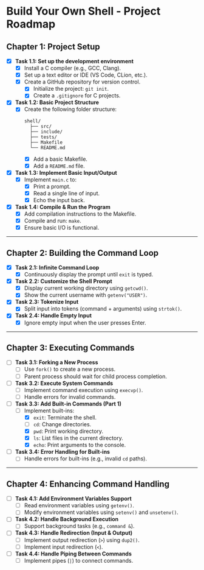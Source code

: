 # Build Your Own Shell - Project Roadmap

## Chapter 1: Project Setup

- [x] **Task 1.1: Set up the development environment**
  - [x] Install a C compiler (e.g., GCC, Clang).
  - [x] Set up a text editor or IDE (VS Code, CLion, etc.).
  - [x] Create a GitHub repository for version control.
    - [x] Initialize the project: `git init`.
    - [x] Create a `.gitignore` for C projects.

- [x] **Task 1.2: Basic Project Structure**
  - [x] Create the following folder structure:
    ```
    shell/
      ├── src/
      ├── include/
      ├── tests/
      ├── Makefile
      └── README.md
    ```
    - [x] Add a basic Makefile.
    - [x] Add a `README.md` file.

- [x] **Task 1.3: Implement Basic Input/Output**
  - [x] Implement `main.c` to:
    - [x] Print a prompt.
    - [x] Read a single line of input.
    - [x] Echo the input back.

- [x] **Task 1.4: Compile & Run the Program**
  - [x] Add compilation instructions to the Makefile.
  - [x] Compile and run: `make`.
  - [x] Ensure basic I/O is functional.

---

## Chapter 2: Building the Command Loop

- [x] **Task 2.1: Infinite Command Loop**
  - [x] Continuously display the prompt until `exit` is typed.

- [x] **Task 2.2: Customize the Shell Prompt**
  - [x] Display current working directory using `getcwd()`.
  - [x] Show the current username with `getenv("USER")`.

- [x] **Task 2.3: Tokenize Input**
  - [x] Split input into tokens (command + arguments) using `strtok()`.

- [x] **Task 2.4: Handle Empty Input**
  - [x] Ignore empty input when the user presses Enter.

---

## Chapter 3: Executing Commands

- [ ] **Task 3.1: Forking a New Process**
  - [ ] Use `fork()` to create a new process.
  - [ ] Parent process should wait for child process completion.

- [ ] **Task 3.2: Execute System Commands**
  - [ ] Implement command execution using `execvp()`.
  - [ ] Handle errors for invalid commands.

- [ ] **Task 3.3: Add Built-in Commands (Part 1)**
  - [ ] Implement built-ins:
    - [x] `exit`: Terminate the shell.
    - [ ] `cd`: Change directories.
    - [x] `pwd`: Print working directory.
    - [x] `ls`: List files in the current directory.
    - [x] `echo`: Print arguments to the console.

- [ ] **Task 3.4: Error Handling for Built-ins**
  - [ ] Handle errors for built-ins (e.g., invalid `cd` paths).

---

## Chapter 4: Enhancing Command Handling

- [ ] **Task 4.1: Add Environment Variables Support**
  - [ ] Read environment variables using `getenv()`.
  - [ ] Modify environment variables using `setenv()` and `unsetenv()`.

- [ ] **Task 4.2: Handle Background Execution**
  - [ ] Support background tasks (e.g., `command &`).

- [ ] **Task 4.3: Handle Redirection (Input & Output)**
  - [ ] Implement output redirection (`>`) using `dup2()`.
  - [ ] Implement input redirection (`<`).

- [ ] **Task 4.4: Handle Piping Between Commands**
  - [ ] Implement pipes (`|`) to connect commands.
